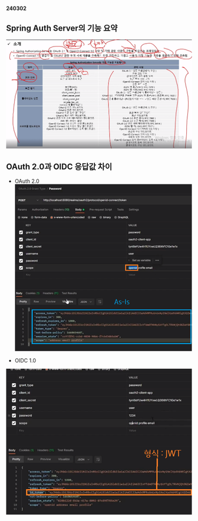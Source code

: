 #### 240302

## Spring Auth Server의 기능 요약

![Alt Text](./img/240302_1.png)

## OAuth 2.0과 OIDC 응답값 차이

- OAuth 2.0
![Alt Text](./img/240302_2.png)

- OIDC 1.0

![Alt Text](./img/240302_3.png)

